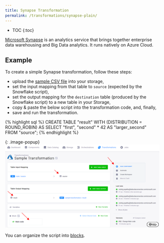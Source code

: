 ```yaml
---
title: Synapse Transformation
permalink: /transformations/synapse-plain/
---
```


* TOC
{:toc}

[Microsoft Synapse](https://azure.microsoft.com/en-us/services/synapse-analytics/) is an analytics 
service that brings together enterprise data warehousing and Big Data analytics. It runs natively
on Azure Cloud.

## Example
To create a simple Synapse transformation, follow these steps:

- upload the [sample CSV file](/transformations/source.csv) into your storage,
- set the input mapping from that table to `source` (expected by the Snowflake script),
- set the output mapping for the `destination` table (produced by the Snowflake script) to a new table in your Storage,
- copy & paste the below script into the transformation code, and, finally,
- save and run the transformation.

{% highlight sql %}
CREATE TABLE "result" WITH (DISTRIBUTION = ROUND_ROBIN) AS
	SELECT "first", "second" * 42 AS "larger_second" FROM "source";
{% endhighlight %}

{: .image-popup}
![Screenshot - Sample Transformation](/transformations/synapse-plain/sample-transformation.png)

You can organize the script into [blocks](/transformations/#writing-scripts).
